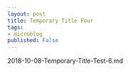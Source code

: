 ```yaml
---
layout: post
title: Temporary Title Four
tags:
- microblog 
published: False
---
```


2018-10-08-Temporary-Title-Test-6.md
